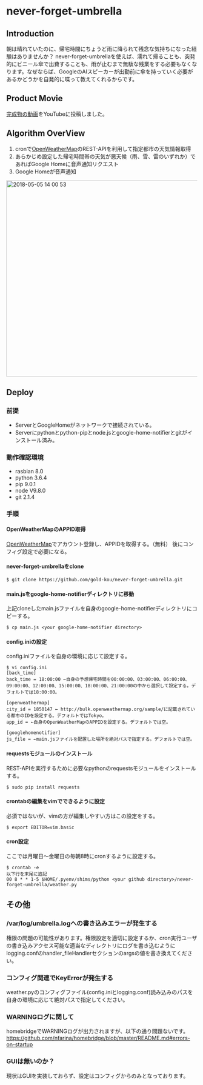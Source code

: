# never-forget-umbrella
## Introduction
朝は晴れていたのに、帰宅時間にちょうど雨に降られて残念な気持ちになった経験はありませんか？
never-forget-umbrellaを使えば、濡れて帰ることも、突発的にビニール傘で出費することも、雨が止むまで無駄な残業をする必要もなくなります。なぜならば、GoogleのAIスピーカーが出勤前に傘を持っていく必要があるかどうかを自発的に喋って教えてくれるからです。

## Product Movie
[完成物の動画](https://www.youtube.com/watch?v=UumwTBwXvbU)をYouTubeに投稿しました。

## Algorithm OverView
1. cronで[OpenWeatherMap](https://openweathermap.org/)のREST-APIを利用して指定都市の天気情報取得
2. あらかじめ設定した帰宅時間帯の天気が悪天候（雨、雪、雷のいずれか）であればGoogle Homeに音声通知リクエスト
3. Google Homeが音声通知

<img width="518" alt="2018-05-05 14 00 53" src="https://user-images.githubusercontent.com/19632119/39659853-eba9bd7e-506c-11e8-86e3-ed83885ade90.png">

## Deploy
### 前提
- ServerとGoogleHomeがネットワークで接続されている。
- Serverにpythonとpython-pipとnode.jsとgoogle-home-notifierとgitがインストール済み。

### 動作確認環境
- rasbian 8.0
- python 3.6.4
- pip 9.0.1
- node V9.8.0
- git 2.1.4

### 手順
#### OpenWeatherMapのAPPID取得
[OpenWeatherMap](https://openweathermap.org/)でアカウント登録し、APPIDを取得する。（無料）
後にコンフィグ設定で必要になる。

#### never-forget-umbrellaをclone
```
$ git clone https://github.com/gold-kou/never-forget-umbrella.git
```

#### main.jsをgoogle-home-notifierディレクトリに移動
上記cloneしたmain.jsファイルを自身のgoogle-home-notifierディレクトリにコピーする。

```
$ cp main.js <your google-home-notifier directory>
```

#### config.iniの設定
config.iniファイルを自身の環境に応じて設定する。

```
$ vi config.ini
[back_time]
back_time = 18:00:00 ←自身の予想帰宅時間を00:00:00、03:00:00、06:00:00、09:00:00、12:00:00、15:00:00、18:00:00、21:00:00の中から選択して設定する。デフォルトでは18:00:00。

[openweathermap]
city_id = 1850147 ← http://bulk.openweathermap.org/sample/に記載されている都市のIDを設定する。デフォルトではTokyo。
app_id = ←自身のOpenWeatherMapのAPPIDを設定する。デフォルトでは空。

[googlehomenotifier]
js_file = ←main.jsファイルを配置した場所を絶対パスで指定する。デフォルトでは空。
```

#### requestsモジュールのインストール
REST-APIを実行するために必要なpythonのrequestsモジュールをインストールする。

```
$ sudo pip install requests
```

#### crontabの編集をvimでできるように設定
必須ではないが、vimの方が編集しやすい方はこの設定をする。

```
$ export EDITOR=vim.basic
```

#### cron設定
ここでは月曜日〜金曜日の毎朝8時にcronするように設定する。

```
$ crontab -e
以下行を末尾に追記
00 8 * * 1-5 $HOME/.pyenv/shims/python <your github directory>/never-forget-umbrella/weather.py
```

## その他
### /var/log/umbrella.logへの書き込みエラーが発生する
権限の問題の可能性があります。権限設定を適切に設定するか、cron実行ユーザの書き込みアクセス可能な適当なディレクトリにログを書き込むようにlogging.confのhandler_fileHandlerセクションのargsの値を書き換えてください。

### コンフィグ関連でKeyErrorが発生する
weather.pyのコンフィグファイル(config.iniとlogging.conf)読み込みのパスを自身の環境に応じて絶対パスで指定してください。

### WARNINGログに関して
homebridgeでWARNINGログが出力されますが、以下の通り問題ないです。
https://github.com/nfarina/homebridge/blob/master/README.md#errors-on-startup

### GUIは無いのか？
現状はGUIを実装しておらず、設定はコンフィグからのみとなっております。

